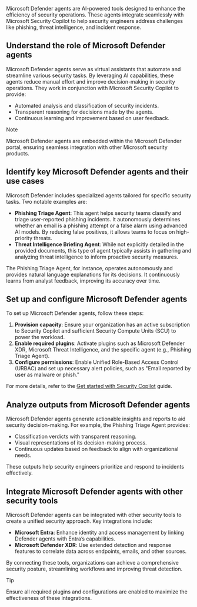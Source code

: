 Microsoft Defender agents are AI-powered tools designed to enhance the efficiency of security operations. These agents integrate seamlessly with Microsoft Security Copilot to help security engineers address challenges like phishing, threat intelligence, and incident response.

## Understand the role of Microsoft Defender agents
Microsoft Defender agents serve as virtual assistants that automate and streamline various security tasks. By leveraging AI capabilities, these agents reduce manual effort and improve decision-making in security operations. They work in conjunction with Microsoft Security Copilot to provide:

- Automated analysis and classification of security incidents.
- Transparent reasoning for decisions made by the agents.
- Continuous learning and improvement based on user feedback.

> [!NOTE]
> Microsoft Defender agents are embedded within the Microsoft Defender portal, ensuring seamless integration with other Microsoft security products.

## Identify key Microsoft Defender agents and their use cases
Microsoft Defender includes specialized agents tailored for specific security tasks. Two notable examples are:

- **Phishing Triage Agent**: This agent helps security teams classify and triage user-reported phishing incidents. It autonomously determines whether an email is a phishing attempt or a false alarm using advanced AI models. By reducing false positives, it allows teams to focus on high-priority threats.
- **Threat Intelligence Briefing Agent**: While not explicitly detailed in the provided documents, this type of agent typically assists in gathering and analyzing threat intelligence to inform proactive security measures.

The Phishing Triage Agent, for instance, operates autonomously and provides natural language explanations for its decisions. It continuously learns from analyst feedback, improving its accuracy over time.

## Set up and configure Microsoft Defender agents
To set up Microsoft Defender agents, follow these steps:

1. **Provision capacity**: Ensure your organization has an active subscription to Security Copilot and sufficient Security Compute Units (SCU) to power the workload.
2. **Enable required plugins**: Activate plugins such as Microsoft Defender XDR, Microsoft Threat Intelligence, and the specific agent (e.g., Phishing Triage Agent).
3. **Configure permissions**: Enable Unified Role-Based Access Control (URBAC) and set up necessary alert policies, such as "Email reported by user as malware or phish."

For more details, refer to the [Get started with Security Copilot](https://learn.microsoft.com/copilot/security/get-started-security-copilot) guide.

## Analyze outputs from Microsoft Defender agents
Microsoft Defender agents generate actionable insights and reports to aid security decision-making. For example, the Phishing Triage Agent provides:

- Classification verdicts with transparent reasoning.
- Visual representations of its decision-making process.
- Continuous updates based on feedback to align with organizational needs.

These outputs help security engineers prioritize and respond to incidents effectively.

## Integrate Microsoft Defender agents with other security tools
Microsoft Defender agents can be integrated with other security tools to create a unified security approach. Key integrations include:

- **Microsoft Entra**: Enhance identity and access management by linking Defender agents with Entra’s capabilities.
- **Microsoft Defender XDR**: Use extended detection and response features to correlate data across endpoints, emails, and other sources.

By connecting these tools, organizations can achieve a comprehensive security posture, streamlining workflows and improving threat detection.

> [!TIP]
> Ensure all required plugins and configurations are enabled to maximize the effectiveness of these integrations.